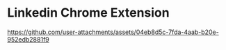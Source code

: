# Linkedin Chrome Extension


https://github.com/user-attachments/assets/04eb8d5c-7fda-4aab-b20e-952edb2881f9


